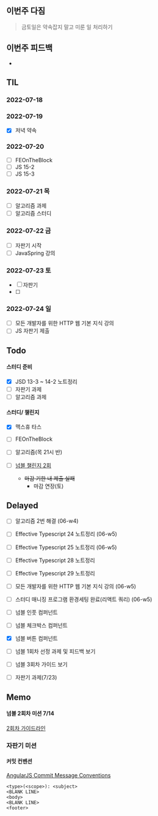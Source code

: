 ## 이번주 다짐

> 금토일은 약속잡지 말고 미룬 일 처리하기

## 이번주 피드백
- 


## TIL

### 2022-07-18

### 2022-07-19
- [x] 저녁 약속

### 2022-07-20
- [ ] FEOnTheBlock
- [ ] JS 15-2
- [ ] JS 15-3

### 2022-07-21 목
- [ ] 알고리즘 과제
- [ ] 알고리즘 스터디

### 2022-07-22 금
- [ ] 자판기 시작
- [ ] JavaSpring 강의

### 2022-07-23 토
- [ ] 자판기
- [ ] 
### 2022-07-24 일

- [ ] 모든 개발자를 위한 HTTP 웹 기본 지식 강의
- [ ] JS 자판기 제출

## Todo

#### 스터디 준비

- [x] JSD 13-3 ~ 14-2 노트정리
- [ ] 자판기 과제
- [ ] 알고리즘 과제

#### 스터디/ 챌린지

- [x] 맥스휴 타스
- [ ] FEOnTheBlock
- [ ] 알고리즘(목 21시 반) 

- [ ] [넘블 챌린지 2회](https://thoughtful-arch-8c2.notion.site/Developed-935b26041c1c4d2ea6b6e832505d692b)
  - ~~마감 기한 내 제출 실패~~
    - 마감 연장(토)

## Delayed

- [ ] 알고리즘 2번 해결 (06-w4)
- [ ] Effective Typescript 24 노트정리 (06-w5)
- [ ] Effective Typescript 25 노트정리 (06-w5)
- [ ] Effective Typescript 28 노트정리
- [ ] Effective Typescript 29 노트정리
- [ ] 모든 개발자를 위한 HTTP 웹 기본 지식 강의 (06-w5)
- [ ] 스터디 매니징 프로그램 환경세팅 완료(리액트 쿼리) (06-w5)

- [ ] 넘블 인풋 컴퍼넌트
- [ ] 넘블 체크박스 컴퍼넌트
- [x] 넘블 버튼 컴퍼넌트
- [ ] 넘블 1회차 선정 과제 및 피드백 보기
- [ ] 넘블 3회차 가이드 보기

- [ ] 자판기 과제(7/23)

## Memo

#### 넘블 2회차 미션 7/14
[2회차 가이드라인](https://thoughtful-arch-8c2.notion.site/964d10e72cb4418d8cc49543a4b9ad41)


### 자판기 미션

#### 커밋 컨벤션
[AngularJS Commit Message Conventions](https://github.com/FEonTheBlock/JavaScript-Mission.git)

```
<type>(<scope>): <subject>
<BLANK LINE>
<body>
<BLANK LINE>
<footer>
```

